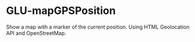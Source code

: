 # GLU-mapGPSPosition
Show a map with a marker of the current position. Using HTML Geolocation API and OpenStreetMap.
